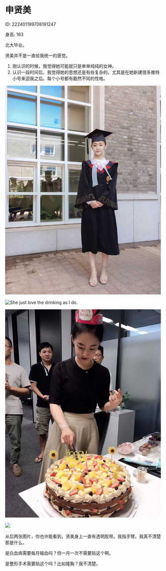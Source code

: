 # 申贤美

ID: 222401199708191247

身高: 163

北大毕业。

贤美并不是一直给我统一的感觉。

1. 刚认识的时候，我觉得她可能就只是单单纯纯的女神。
2. 认识一段时间后，我觉得她的思想还是有些复杂的。尤其是在她新建很多推特小号来逗我之后。每个小号都有截然不同的性格。

![](<../../.gitbook/assets/image (13).png>)

![She just love the drinking as I do.](<../../.gitbook/assets/image (6).png>)

![](<../../.gitbook/assets/image (11).png>)

![](<../../.gitbook/assets/image (4).png>)

从后两张图片，你也许能看到，贤美身上一直有透明胶带。我指手臂。我真不清楚那是什么。

是白血病需要每月输血吗？但一月一次不需要贴这个啊。

是整形手术需要贴这个吗？比如隆胸？我不清楚。


